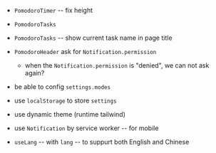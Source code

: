 - `PomodoroTimer` -- fix height

- `PomodoroTasks`

- `PomodoroTasks` -- show current task name in page title

- `PomodoroHeader` ask for `Notification.permission`

  - when the `Notification.permission` is "denied",
    we can not ask again?

- be able to config `settings.modes`

- use `localStorage` to store `settings`

- use dynamic theme (runtime tailwind)

- use `Notification` by service worker -- for mobile

- `useLang` -- with `lang` -- to suppurt both English and Chinese
